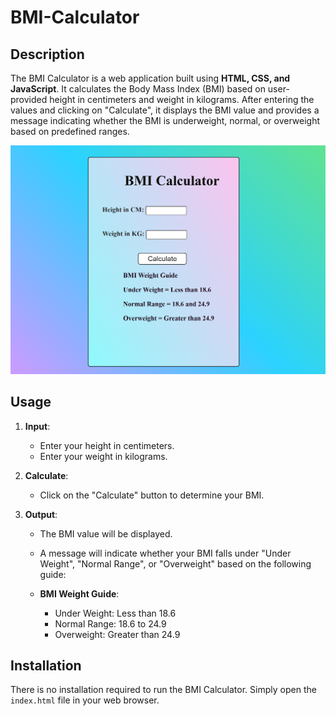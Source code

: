 # BMI-Calculator

## Description

The BMI Calculator is a web application built using **HTML, CSS, and JavaScript**. It calculates the Body Mass Index (BMI) based on user-provided height in centimeters and weight in kilograms. After entering the values and clicking on "Calculate", it displays the BMI value and provides a message indicating whether the BMI is underweight, normal, or overweight based on predefined ranges.<br>

![BMI Calculator](BMI.png)

## Usage

1. **Input**: 
   - Enter your height in centimeters.
   - Enter your weight in kilograms.

2. **Calculate**: 
   - Click on the "Calculate" button to determine your BMI.

3. **Output**: 
   - The BMI value will be displayed.
   - A message will indicate whether your BMI falls under "Under Weight", "Normal Range", or "Overweight" based on the following guide:

   - **BMI Weight Guide**:
     - Under Weight: Less than 18.6
     - Normal Range: 18.6 to 24.9
     - Overweight: Greater than 24.9

## Installation

There is no installation required to run the BMI Calculator. Simply open the `index.html` file in your web browser.

